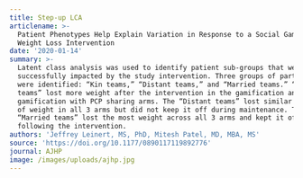 ```yaml
---
title: Step-up LCA
articlename: >-
  Patient Phenotypes Help Explain Variation in Response to a Social Gamification
  Weight Loss Intervention 
date: '2020-01-14'
summary: >-
  Latent class analysis was used to identify patient sub-groups that were
  successfully impacted by the study intervention. Three groups of participants
  were identified: “Kin teams,” “Distant teams,” and “Married teams.” “Kin
  teams” lost more weight after the intervention in the gamification and
  gamification with PCP sharing arms. The “Distant teams” lost similar amounts
  of weight in all 3 arms but did not keep it off during maintenance. The
  “Married teams” lost the most weight across all 3 arms and kept it off
  following the intervention.
authors: 'Jeffrey Leinert, MS, PhD, Mitesh Patel, MD, MBA, MS'
source: 'https://doi.org/10.1177/0890117119892776'
journal: AJHP
image: /images/uploads/ajhp.jpg
---
```


